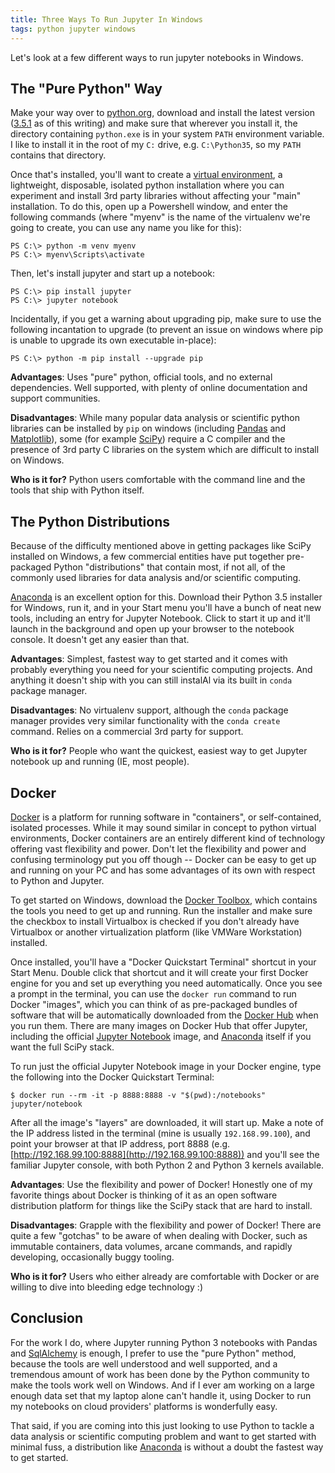 ```yaml
---
title: Three Ways To Run Jupyter In Windows
tags: python jupyter windows
---
```

Let's look at a few different ways to run jupyter notebooks in Windows.

<!-- more -->

## The "Pure Python" Way
Make your way over to [python.org](https://www.python.org/), download and install
the latest version ([3.5.1](https://www.python.org/downloads/release/python-351/)
as of this writing) and make sure that wherever you install it, the directory 
containing `python.exe` is in your system `PATH` environment variable. I like to
install it in the root of my `C:` drive, e.g. `C:\Python35`, so my `PATH` contains
that directory.

Once that's installed, you'll want to create a [virtual environment](https://docs.python.org/3/library/venv.html),
a lightweight, disposable, isolated python installation where you can experiment
and install 3rd party libraries without affecting your "main" installation. To do
this, open up a Powershell window, and enter the following commands (where "myenv"
is the name of the virtualenv we're going to create, you can use any name you like
for this):

```
PS C:\> python -m venv myenv
PS C:\> myenv\Scripts\activate
```

Then, let's install jupyter and start up a notebook:

```
PS C:\> pip install jupyter
PS C:\> jupyter notebook
```

Incidentally, if you get a warning about upgrading pip, make sure to use the
following incantation to upgrade (to prevent an issue on windows where pip
is unable to upgrade its own executable in-place):

```
PS C:\> python -m pip install --upgrade pip
```

**Advantages**: Uses "pure" python, official tools, and no external dependencies.
Well supported, with plenty of online documentation and support communities.

**Disadvantages**:  While many popular data analysis or scientific python libraries 
can be installed by `pip` on windows (including [Pandas](http://www.scipy.org) and
[Matplotlib](http://www.scipy.org)), some (for example [SciPy](http://www.scipy.org))
require a C compiler and the presence of 3rd party C libraries on the system
which are difficult to install on Windows.

**Who is it for?** Python users comfortable with the command line and the tools
that ship with Python itself.

## The Python Distributions

Because of the difficulty mentioned above in getting packages like SciPy installed
on Windows, a few commercial entities have put together pre-packaged Python
"distributions" that contain most, if not all, of the commonly used libraries
for data analysis and/or scientific computing.

[Anaconda](http://continuum.io/downloads) is an excellent option for this. Download
their Python 3.5 installer for Windows, run it, and in your Start menu you'll have
a bunch of neat new tools, including an entry for Jupyter Notebook. Click to start
it up and it'll launch in the background and open up your browser to the notebook
console. It doesn't get any easier than that.

**Advantages**: Simplest, fastest way to get started and it comes with probably
everything you need for your scientific computing projects. And anything it 
doesn't ship with you can still instalAl via its built in `conda` package manager.

**Disadvantages**:  No virtualenv support, although the `conda` package manager
provides very similar functionality with the `conda create` command. Relies on a
commercial 3rd party for support.

**Who is it for?** People who want the quickest, easiest way to get Jupyter
notebook up and running (IE, most people).

## Docker

[Docker](https://www.docker.com/) is a platform for running software in "containers",
or self-contained, isolated processes. While it may sound similar in concept to
python virtual environments, Docker containers are an entirely different kind of 
technology offering vast flexibility and power. Don't let the flexibility and power
and confusing terminology put you off though -- Docker can be easy to get up and 
running on your PC and has some advantages of its own with respect to Python and
Jupyter.

To get started on Windows, download the [Docker Toolbox](https://www.docker.com/products/docker-toolbox),
which contains the tools you need to get up and running. Run the installer and make
sure the checkbox to install Virtualbox is checked if you don't already have 
Virtualbox or another virtualization platform (like VMWare Workstation) installed.

Once installed, you'll have a "Docker Quickstart Terminal" shortcut in your Start 
Menu. Double click that shortcut and it will create your first Docker engine for you
and set up everything you need automatically. Once you see a prompt in the terminal,
you can use the `docker run` command to run Docker "images", which you can think
of as pre-packaged bundles of software that will be automatically downloaded from
the [Docker Hub](https://hub.docker.com/) when you run them. There are many images
on Docker Hub that offer Jupyter, including the official [Jupyter Notebook](https://hub.docker.com/r/jupyter/notebook/)
image, and [Anaconda](https://hub.docker.com/r/continuumio/anaconda/) itself if you
want the full SciPy stack.

To run just the official Jupyter Notebook image in your Docker engine, type the
following into the Docker Quickstart Terminal:

```
$ docker run --rm -it -p 8888:8888 -v "$(pwd):/notebooks" jupyter/notebook
```

After all the image's "layers" are downloaded, it will start up. Make a note of the 
IP address listed in the terminal (mine is usually `192.168.99.100`), and point your
browser at that IP address, port 8888 (e.g. [http://192.168.99.100:8888](http://192.168.99.100:8888)) and you'll see the familiar Jupyter console, with both
Python 2 and Python 3 kernels available.

**Advantages**: Use the flexibility and power of Docker! Honestly one of my favorite
things about Docker is thinking of it as an open software distribution platform for
things like the SciPy stack that are hard to install.

**Disadvantages**: Grapple with the flexibility and power of Docker! There are quite
a few "gotchas" to be aware of when dealing with Docker, such as immutable
containers, data volumes, arcane commands, and rapidly developing, occasionally
buggy tooling.

**Who is it for?** Users who either already are comfortable with Docker or are
willing to dive into bleeding edge technology :)

## Conclusion

For the work I do, where Jupyter running Python 3 notebooks with Pandas and 
[SqlAlchemy](http://www.sqlalchemy.org/) is enough, I prefer to use the "pure
Python" method, because the tools are well understood and well supported, and a
tremendous amount of work has been done by the Python community to make the tools
work well on Windows. And if I ever am working on a large enough data set that my
laptop alone can't handle it, using Docker to run my notebooks on cloud providers'
platforms is wonderfully easy.

That said, if you are coming into this just looking to use Python to tackle a data
analysis or scientific computing problem and want to get started with minimal fuss,
a distribution like [Anaconda](http://continuum.io/downloads) is without a doubt the
fastest way to get started.
